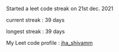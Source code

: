 Started a leet code streak on 21st dec. 2021

current streak : 39 days

longest streak : 39 days

My Leet code profile : [jha_shivamm](https://leetcode.com/jha_shivamm/)


